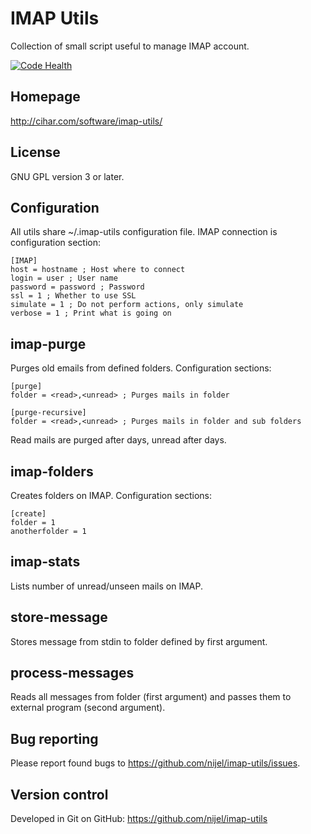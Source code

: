 IMAP Utils
==========

Collection of small script useful to manage IMAP account.

[![Code Health](https://landscape.io/github/nijel/imap-utils/master/landscape.png)](https://landscape.io/github/nijel/imap-utils/master)

Homepage
--------

<http://cihar.com/software/imap-utils/>

License
-------

GNU GPL version 3 or later.

Configuration
-------------

All utils share ~/.imap-utils configuration file. IMAP connection is
configuration section:

    [IMAP]
    host = hostname ; Host where to connect
    login = user ; User name
    password = password ; Password
    ssl = 1 ; Whether to use SSL
    simulate = 1 ; Do not perform actions, only simulate
    verbose = 1 ; Print what is going on


imap-purge
----------

Purges old emails from defined folders. Configuration sections:

    [purge]
    folder = <read>,<unread> ; Purges mails in folder

    [purge-recursive]
    folder = <read>,<unread> ; Purges mails in folder and sub folders

Read mails are purged after <read> days, unread after <unread> days.


imap-folders
------------

Creates folders on IMAP. Configuration sections:

    [create]
    folder = 1
    anotherfolder = 1


imap-stats
----------

Lists number of unread/unseen mails on IMAP.


store-message
-------------

Stores message from stdin to folder defined by first argument.


process-messages
----------------

Reads all messages from folder (first argument) and passes them to
external program (second argument).


Bug reporting
-------------

Please report found bugs to <https://github.com/nijel/imap-utils/issues>.


Version control
---------------

Developed in Git on GitHub: https://github.com/nijel/imap-utils
